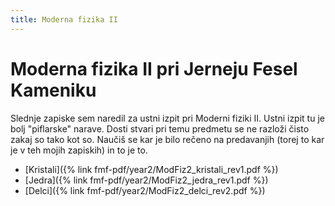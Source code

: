 ```yaml
---
title: Moderna fizika II
---
```

# Moderna fizika II pri Jerneju Fesel Kameniku
Slednje zapiske sem naredil za ustni izpit pri Moderni fiziki II. Ustni izpit tu je bolj "piflarske" narave. Dosti stvari pri temu predmetu se ne razloži čisto zakaj so tako kot so. Naučiš se kar je bilo rečeno na predavanjih (torej to kar je v teh mojih zapiskih) in to je to.

* [Kristali]({% link fmf-pdf/year2/ModFiz2_kristali_rev1.pdf %})
* [Jedra]({% link fmf-pdf/year2/ModFiz2_jedra_rev1.pdf %})
* [Delci]({% link fmf-pdf/year2/ModFiz2_delci_rev2.pdf %})

